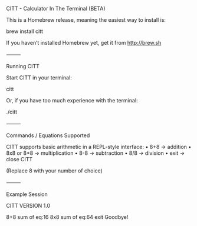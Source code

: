 CITT - Calculator In The Terminal (BETA)

This is a Homebrew release, meaning the easiest way to install is:

brew install citt

If you haven’t installed Homebrew yet, get it from http://brew.sh

⸻

Running CITT

Start CITT in your terminal:

citt

Or, if you have too much experience with the terminal:

./citt

⸻

Commands / Equations Supported

CITT supports basic arithmetic in a REPL-style interface:
	•	8+8 → addition
	•	8x8 or 8*8 → multiplication
	•	8-8 → subtraction
	•	8/8 → division
	•	exit → close CITT

(Replace 8 with your number of choice)

⸻

Example Session

CITT VERSION 1.0

8+8
sum of eq:16
8x8
sum of eq:64
exit
Goodbye!
